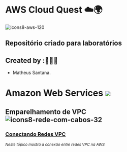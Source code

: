 # AWS Cloud Quest ☁️🌍 

![icons8-aws-120](https://github.com/user-attachments/assets/ec5ef02a-45c9-4eef-9171-bed6b281a74f)

## Repositório criado para laboratórios 

## Created by :🙋🏾‍♂️

- Matheus Santana.

# Amazon Web Services  <img src="https://img.shields.io/badge/Em%20Andamento-8A2BE2"/>

## Emparelhamento de VPC ![icons8-rede-com-cabos-32](https://github.com/user-attachments/assets/f3ca4c27-d9c9-4616-bab6-0060b81a09f6)


### [Conectando Redes VPC ](https://github.com/maathewssantana/aws-cloud-quest/blob/main/labs/emparelhamento-vpc)

<sub> _Neste tópico mostra a conexão entre redes VPC na AWS_ </sub>
